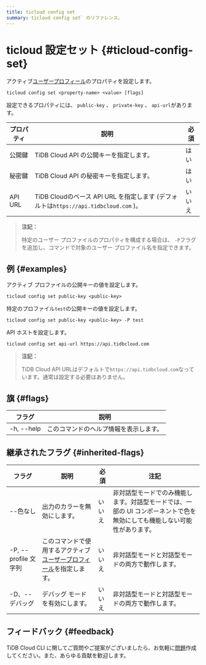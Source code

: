 ```yaml
---
title: ticloud config set
summary: ticloud config set` のリファレンス。
---
```


# ticloud 設定セット {#ticloud-config-set}

アクティブ[ユーザープロフィール](/tidb-cloud/cli-reference.md#user-profile)のプロパティを設定します。

```shell
ticloud config set <property-name> <value> [flags]
```

設定できるプロパティには、 `public-key` 、 `private-key` 、 `api-url`があります。

| プロパティ   | 説明                                                                  | 必須  |
| ------- | ------------------------------------------------------------------- | --- |
| 公開鍵     | TiDB Cloud API の公開キーを指定します。                                         | はい  |
| 秘密鍵     | TiDB Cloud API の秘密キーを指定します。                                         | はい  |
| API URL | TiDB Cloudのベース API URL を指定します (デフォルトは`https://api.tidbcloud.com` )。 | いいえ |

> **注記：**
>
> 特定のユーザー プロファイルのプロパティを構成する場合は、 `-P`フラグを追加し、コマンドで対象のユーザー プロファイル名を指定できます。

## 例 {#examples}

アクティブ プロファイルの公開キーの値を設定します。

```shell
ticloud config set public-key <public-key>
```

特定のプロファイル`test`の公開キーの値を設定します。

```shell
ticloud config set public-key <public-key> -P test
```

API ホストを設定します。

```shell
ticloud config set api-url https://api.tidbcloud.com
```

> **注記：**
>
> TiDB Cloud API URLはデフォルトで`https://api.tidbcloud.com`なっています。通常は設定する必要はありません。

## 旗 {#flags}

| フラグ        | 説明                  |
| ---------- | ------------------- |
| -h, --help | このコマンドのヘルプ情報を表示します。 |

## 継承されたフラグ {#inherited-flags}

| フラグ               | 説明                                                                             | 必須  | 注記                                                             |
| ----------------- | ------------------------------------------------------------------------------ | --- | -------------------------------------------------------------- |
| --色なし             | 出力のカラーを無効にします。                                                                 | いいえ | 非対話型モードでのみ機能します。対話型モードでは、一部の UI コンポーネントで色を無効にしても機能しない可能性があります。 |
| -P, --profile 文字列 | このコマンドで使用するアクティブ[ユーザープロフィール](/tidb-cloud/cli-reference.md#user-profile)を指定します。 | いいえ | 非対話型モードと対話型モードの両方で動作します。                                       |
| -D、--デバッグ         | デバッグ モードを有効にします。                                                               | いいえ | 非対話型モードと対話型モードの両方で動作します。                                       |

## フィードバック {#feedback}

TiDB Cloud CLI に関してご質問やご提案がございましたら、お気軽に[問題](https://github.com/tidbcloud/tidbcloud-cli/issues/new/choose)作成してください。また、あらゆる貢献を歓迎します。
